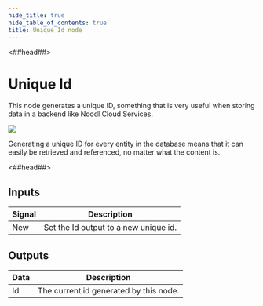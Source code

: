 ```yaml
---
hide_title: true
hide_table_of_contents: true
title: Unique Id node
---
```


<##head##>

# Unique Id

This node generates a unique ID, something that is very useful when storing data in a backend like Noodl Cloud Services.

<div className="ndl-image-with-background l">

![](/nodes/utilities/unique-id/unique-id.png)

</div>

Generating a unique ID for every entity in the database means that it can easily be retrieved and referenced, no matter what the content is.

<##head##>

## Inputs

| Signal                                  | Description                           |
| --------------------------------------- | ------------------------------------- |
| <span className="ndl-signal">New</span> | Set the Id output to a new unique id. |

## Outputs

| Data                                 | Description                            |
| ------------------------------------ | -------------------------------------- |
| <span className="ndl-data">Id</span> | The current id generated by this node. |

